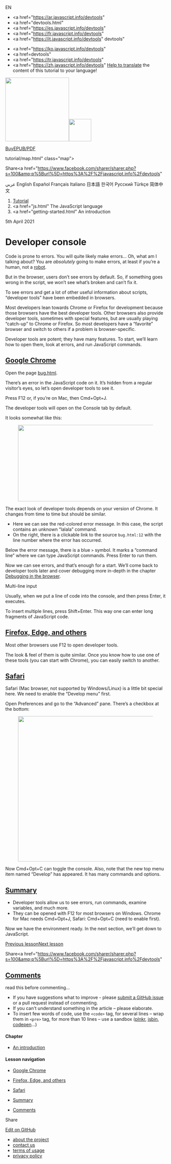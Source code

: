 EN

- <a href="https://ar.javascript.info/devtools"
- <a href="devtools.html"
- <a href="https://es.javascript.info/devtools"
- <a href="https://fr.javascript.info/devtools"
- <a href="https://it.javascript.info/devtools"
  devtools"

<!-- -->

- <a href="https://ko.javascript.info/devtools"
- <a href=devtools"
- <a href="https://tr.javascript.info/devtools"
- <a href="https://zh.javascript.info/devtools"
  [Help to translate](translate.html) the content of this tutorial to your language!

<a href="index.html" class="sitetoolbar__link sitetoolbar__link_logo"><img src="img/sitetoolbar__logo_en.svg" class="sitetoolbar__logo sitetoolbar__logo_normal" width="200" /><img src="img/sitetoolbar__logo_small_en.svg" class="sitetoolbar__logo sitetoolbar__logo_small" width="70" /></a>

<a href="ebook.html" class="buy-book-button"><span class="buy-book-button__extra-text">Buy</span>EPUB/PDF</a>

tutorial/map.html" class="map">

<span class="share-icons__title">Share</span><a href="https://twitter.com/share?url=https%3A%2F%2Fjavascript.info%2Fdevtools" class="share share_tw"></a><a href="https://www.facebook.com/sharer/sharer.php?s=100&amp;p%5Burl%5D=https%3A%2F%2Fjavascript.info%2Fdevtools" </a>

عربي English Español Français Italiano 日本語 한국어 Русский Türkçe 简体中文

1.  <a href="index.html" class="breadcrumbs__link"><span class="breadcrumbs__hidden-text">Tutorial</span></a>
2.  <span id="breadcrumb-1"><a href="js.html" The JavaScript language</span></a></span>
3.  <span id="breadcrumb-2"><a href="getting-started.html" An introduction</span></a></span>

5th April 2021

# Developer console

Code is prone to errors. You will quite likely make errors… Oh, what am I talking about? You are _absolutely_ going to make errors, at least if you’re a human, not a [robot](<https://en.wikipedia.org/wiki/Bender_(Futurama)>).

But in the browser, users don’t see errors by default. So, if something goes wrong in the script, we won’t see what’s broken and can’t fix it.

To see errors and get a lot of other useful information about scripts, “developer tools” have been embedded in browsers.

Most developers lean towards Chrome or Firefox for development because those browsers have the best developer tools. Other browsers also provide developer tools, sometimes with special features, but are usually playing “catch-up” to Chrome or Firefox. So most developers have a “favorite” browser and switch to others if a problem is browser-specific.

Developer tools are potent; they have many features. To start, we’ll learn how to open them, look at errors, and run JavaScript commands.

## <a href="devtools.html#google-chrome" id="google-chrome" class="main__anchor">Google Chrome</a>

Open the page [bug.html](article/devtools/bug.html).

There’s an error in the JavaScript code on it. It’s hidden from a regular visitor’s eyes, so let’s open developer tools to see it.

Press F12 or, if you’re on Mac, then Cmd<span class="shortcut__plus">+</span>Opt<span class="shortcut__plus">+</span>J.

The developer tools will open on the Console tab by default.

It looks somewhat like this:

<figure><img src="article/devtools/chrome.png" class="image__image" width="707" height="240" /></figure>The exact look of developer tools depends on your version of Chrome. It changes from time to time but should be similar.

- Here we can see the red-colored error message. In this case, the script contains an unknown “lalala” command.
- On the right, there is a clickable link to the source `bug.html:12` with the line number where the error has occurred.

Below the error message, there is a blue `>` symbol. It marks a “command line” where we can type JavaScript commands. Press Enter to run them.

Now we can see errors, and that’s enough for a start. We’ll come back to developer tools later and cover debugging more in-depth in the chapter [Debugging in the browser](debugging-chrome.html).

<span class="important__type">Multi-line input</span>

Usually, when we put a line of code into the console, and then press Enter, it executes.

To insert multiple lines, press Shift<span class="shortcut__plus">+</span>Enter. This way one can enter long fragments of JavaScript code.

## <a href="devtools.html#firefox-edge-and-others" id="firefox-edge-and-others" class="main__anchor">Firefox, Edge, and others</a>

Most other browsers use F12 to open developer tools.

The look & feel of them is quite similar. Once you know how to use one of these tools (you can start with Chrome), you can easily switch to another.

## <a href="devtools.html#safari" id="safari" class="main__anchor">Safari</a>

Safari (Mac browser, not supported by Windows/Linux) is a little bit special here. We need to enable the “Develop menu” first.

Open Preferences and go to the “Advanced” pane. There’s a checkbox at the bottom:

<figure><img src="article/devtools/safari.png" class="image__image" width="774" height="456" /></figure>Now Cmd<span class="shortcut__plus">+</span>Opt<span class="shortcut__plus">+</span>C can toggle the console. Also, note that the new top menu item named “Develop” has appeared. It has many commands and options.

## <a href="devtools.html#summary" id="summary" class="main__anchor">Summary</a>

- Developer tools allow us to see errors, run commands, examine variables, and much more.
- They can be opened with F12 for most browsers on Windows. Chrome for Mac needs Cmd<span class="shortcut__plus">+</span>Opt<span class="shortcut__plus">+</span>J, Safari: Cmd<span class="shortcut__plus">+</span>Opt<span class="shortcut__plus">+</span>C (need to enable first).

Now we have the environment ready. In the next section, we’ll get down to JavaScript.

<a href="code-editors.html" class="page__nav page__nav_prev"><span class="page__nav-text"><span class="page__nav-text-shortcut"></span></span><span class="page__nav-text-alternate">Previous lesson</span></a><a href="first-steps.html" class="page__nav page__nav_next"><span class="page__nav-text"><span class="page__nav-text-shortcut"></span></span><span class="page__nav-text-alternate">Next lesson</span></a>

<span class="share-icons__title">Share</span><a href="https://twitter.com/share?url=https%3A%2F%2Fjavascript.info%2Fdevtools" class="share share_tw"></a><a href="https://www.facebook.com/sharer/sharer.php?s=100&amp;p%5Burl%5D=https%3A%2F%2Fjavascript.info%2Fdevtools" </a>

<a href="tutorial/map.html" class="map">

## <a href="devtools.html#comments" id="comments">Comments</a>

<span class="comments__read-before-link">read this before commenting…</span>

- If you have suggestions what to improve - please [submit a GitHub issue](https://github.com/javascript-tutorial/en.javascript.info/issues/new) or a pull request instead of commenting.
- If you can't understand something in the article – please elaborate.
- To insert few words of code, use the `<code>` tag, for several lines – wrap them in `<pre>` tag, for more than 10 lines – use a sandbox ([plnkr](https://plnkr.co/edit/?p=preview), [jsbin](https://jsbin.com), [codepen](http://codepen.io)…)

<a href="tutorial/map.html" class="map"></a>

#### Chapter

- <a href="getting-started.html" class="sidebar__link">An introduction</a>

#### Lesson navigation

- <a href="devtools.html#google-chrome" class="sidebar__link">Google Chrome</a>
- <a href="devtools.html#firefox-edge-and-others" class="sidebar__link">Firefox, Edge, and others</a>
- <a href="devtools.html#safari" class="sidebar__link">Safari</a>
- <a href="devtools.html#summary" class="sidebar__link">Summary</a>

- <a href="devtools.html#comments" class="sidebar__link">Comments</a>

Share

<a href="https://twitter.com/share?url=https%3A%2F%2Fjavascript.info%2Fdevtools" class="share share_tw sidebar__share"></a><a href="https://www.facebook.com/sharer/sharer.php?s=100&amp;p%5Burl%5D=https%3A%2F%2Fjavascript.info%2Fdevtools" class="share share_fb sidebar__share"></a>

<a href="https://github.com/javascript-tutorial/en.javascript.info/blob/master/1-js/01-getting-started/4-devtools" class="sidebar__link">Edit on GitHub</a>

- <a href="about.html" class="page-footer__link">about the project</a>
- <a href="about.html#contact-us" class="page-footer__link">contact us</a>
- <a href="terms.html" class="page-footer__link">terms of usage</a>
- <a href="privacy.html" class="page-footer__link">privacy policy</a>
